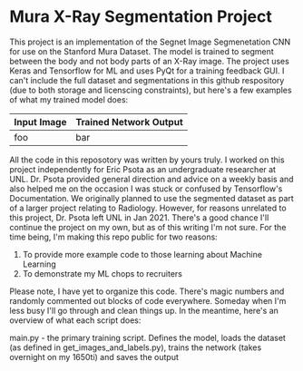 # Mura X-Ray Segmentation Project

This project is an implementation of the Segnet Image Segmenetation CNN for use on the Stanford Mura Dataset. The model is trained to segment between the body and not body parts of an X-Ray image. The project uses Keras and Tensorflow for ML and uses PyQt for a training feedback GUI. I can't include the full dataset and segmentations in this github respository (due to both storage and licenscing constraints), but here's a few examples of what my trained model does:

Input Image | Trained Network Output
----------- | ------------------
foo | bar

All the code in this reposotory was written by yours truly. I worked on this project independently for Eric Psota as an undergraduate researcher at UNL. Dr. Psota provided general direction and advice on a weekly basis and also helped me on the occasion I was stuck or confused by Tensorflow's Documentation. We originally planned to use the segmented dataset as part of a larger project relating to Radiology. However, for reasons unrelated to this project, Dr. Psota left UNL in Jan 2021. There's a good chance I'll continue the project on my own, but as of this writing I'm not sure. For the time being, I'm making this repo public for two reasons:

1) To provide more example code to those learning about Machine Learning
2) To demonstrate my ML chops to recruiters

Please note, I have yet to organize this code. There's magic numbers and randomly commented out blocks of code everywhere. Someday when I'm less busy I'll go through and clean things up. In the meantime, here's an overview of what each script does:

main.py - the primary training script. Defines the model, loads the dataset (as defined in get_images_and_labels.py), trains the network (takes overnight on my 1650ti) and saves the output

